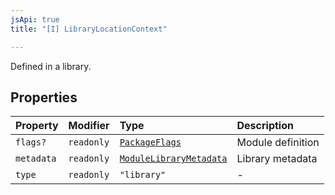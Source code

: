 ```yaml
---
jsApi: true
title: "[I] LibraryLocationContext"

---
```

Defined in a library.

## Properties

| Property | Modifier | Type | Description |
| :------ | :------ | :------ | :------ |
| `flags?` | `readonly` | [`PackageFlags`](PackageFlags.md) | Module definition |
| `metadata` | `readonly` | [`ModuleLibraryMetadata`](ModuleLibraryMetadata.md) | Library metadata |
| `type` | `readonly` | `"library"` | - |
